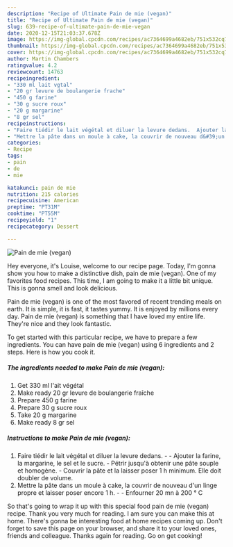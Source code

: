 ```yaml
---
description: "Recipe of Ultimate Pain de mie (vegan)"
title: "Recipe of Ultimate Pain de mie (vegan)"
slug: 639-recipe-of-ultimate-pain-de-mie-vegan
date: 2020-12-15T21:03:37.678Z
image: https://img-global.cpcdn.com/recipes/ac7364699a4682eb/751x532cq70/pain-de-mie-vegan-photo-principale-de-la-recette.jpg
thumbnail: https://img-global.cpcdn.com/recipes/ac7364699a4682eb/751x532cq70/pain-de-mie-vegan-photo-principale-de-la-recette.jpg
cover: https://img-global.cpcdn.com/recipes/ac7364699a4682eb/751x532cq70/pain-de-mie-vegan-photo-principale-de-la-recette.jpg
author: Martin Chambers
ratingvalue: 4.2
reviewcount: 14763
recipeingredient:
- "330 ml lait vgtal"
- "20 gr levure de boulangerie frache"
- "450 g farine"
- "30 g sucre roux"
- "20 g margarine"
- "8 gr sel"
recipeinstructions:
- "Faire tiédir le lait végétal et diluer la levure dedans.  Ajouter la farine, la margarine, le sel et le sucre. Pétrir jusqu&#39;à obtenir une pâte souple et homogène. Couvrir la pâte et la laisser poser 1 h minimum. Elle doit doubler de volume."
- "Mettre la pâte dans un moule à cake, la couvrir de nouveau d&#39;un linge propre et laisser poser encore 1 h.   Enfourner 20 mn à 200 ° C"
categories:
- Recipe
tags:
- pain
- de
- mie

katakunci: pain de mie 
nutrition: 215 calories
recipecuisine: American
preptime: "PT31M"
cooktime: "PT55M"
recipeyield: "1"
recipecategory: Dessert

---
```



![Pain de mie (vegan)](https://img-global.cpcdn.com/recipes/ac7364699a4682eb/751x532cq70/pain-de-mie-vegan-photo-principale-de-la-recette.jpg)

Hey everyone, it's Louise, welcome to our recipe page. Today, I'm gonna show you how to make a distinctive dish, pain de mie (vegan). One of my favorites food recipes. This time, I am going to make it a little bit unique. This is gonna smell and look delicious.

Pain de mie (vegan) is one of the most favored of recent trending meals on earth. It is simple, it is fast, it tastes yummy. It is enjoyed by millions every day. Pain de mie (vegan) is something that I have loved my entire life. They're nice and they look fantastic.




To get started with this particular recipe, we have to prepare a few ingredients. You can have pain de mie (vegan) using 6 ingredients and 2 steps. Here is how you cook it.

<!--inarticleads1-->

##### The ingredients needed to make Pain de mie (vegan):

1. Get 330 ml l&#39;ait végétal
1. Make ready 20 gr levure de boulangerie fraîche
1. Prepare 450 g farine
1. Prepare 30 g sucre roux
1. Take 20 g margarine
1. Make ready 8 gr sel




<!--inarticleads2-->

##### Instructions to make Pain de mie (vegan):

1. Faire tiédir le lait végétal et diluer la levure dedans. -  - Ajouter la farine, la margarine, le sel et le sucre. - Pétrir jusqu&#39;à obtenir une pâte souple et homogène. - Couvrir la pâte et la laisser poser 1 h minimum. Elle doit doubler de volume.
1. Mettre la pâte dans un moule à cake, la couvrir de nouveau d&#39;un linge propre et laisser poser encore 1 h. -   - Enfourner 20 mn à 200 ° C




So that's going to wrap it up with this special food pain de mie (vegan) recipe. Thank you very much for reading. I am sure you can make this at home. There's gonna be interesting food at home recipes coming up. Don't forget to save this page on your browser, and share it to your loved ones, friends and colleague. Thanks again for reading. Go on get cooking!
